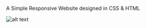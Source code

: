 A Simple Responsive Website designed in CSS & HTML

![alt text](https://github.com/gagandayal829ca/responsive-website/img/master/zoro.png?raw=true)
